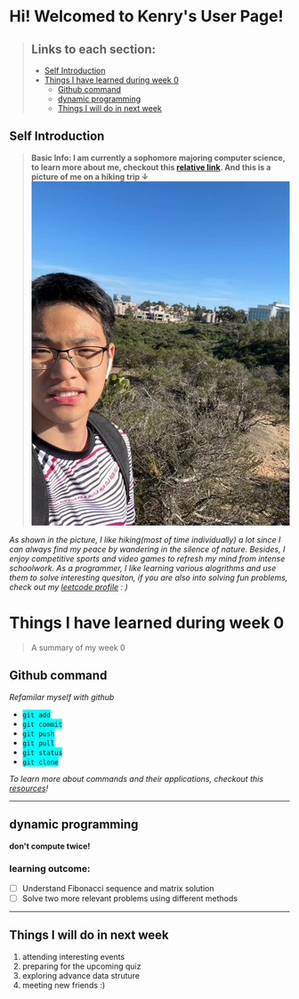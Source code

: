 # Hi! Welcomed to Kenry's User Page!
>## Links to each section:
>- [Self Introduction](#self-introduction)
>- [Things I have learned during week 0](#things-i-have-learned-during-week-0)
>    - [Github command](#github-command)
>    - [dynamic programming](#dynamic-programming)
>    - [Things I will do in next week](#things-i-will-do-in-next-week)
## Self Introduction
>**Basic Info: I am currently a sophomore majoring computer science, to learn more about me, checkout this [relative link](/README.md). And this is a picture of me on a hiking trip &darr;**
![Image](me.jpeg)

*As shown in the picture, I like hiking(most of time individually) a lot since I can always find my peace by wandering in the silence of nature. Besides, I enjoy competitive sports and video games to refresh my mind from intense schoolwork. As a programmer, I like learning various alogrithms and use them to solve interesting quesiton, if you are also into solving fun problems, check out my [leetcode profile](https://leetcode.com/Kenry/) : )*

# Things I have learned during week 0

>A summary of my week 0 
## Github command
*Refamilar myself with github*
* <span style="background-color:cyan">```git add``` </span>
* <span style="background-color:cyan">`git commit`</span>
* <span style="background-color:cyan">`git push` </span>
* <span style="background-color:cyan">`git pull` </span>
* <span style="background-color:cyan">`git status` </span>
* <span style="background-color:cyan">`git clone`</span>

*To learn more about commands and their applications, checkout this [resources](http://guides.beanstalkapp.com/version-control/common-git-commands.html)!*

----

## dynamic programming

**don't compute twice!**

### learning outcome: 
- [ ] Understand Fibonacci sequence and matrix solution 
- [ ] Solve two more relevant problems using different methods

---


## Things I will do in next week

1. attending interesting events
2. preparing for the upcoming quiz
3. exploring advance data struture
4. meeting new friends :)

